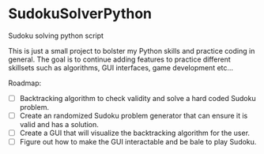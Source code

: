 # SudokuSolverPython
Sudoku solving python script

This is just a small project to bolster my Python skills and practice coding in general.
The goal is to continue adding features to practice different skillsets such as algorithms, GUI interfaces, game development etc...

Roadmap:

- [ ] Backtracking algorithm to check validity and solve a hard coded Sudoku problem.
- [ ] Create an randomized Sudoku problem generator that can ensure it is valid and has a solution.
- [ ] Create a GUI that will visualize the backtracking algorithm for the user.
- [ ] Figure out how to make the GUI interactable and be bale to play Sudoku.
